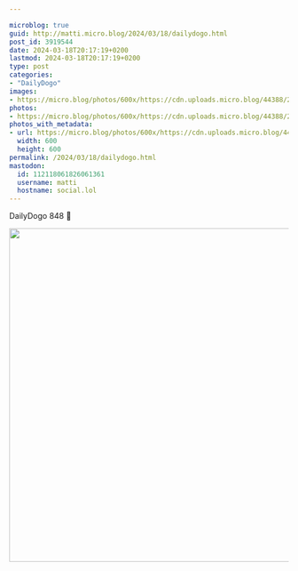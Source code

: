 ```yaml
---

microblog: true
guid: http://matti.micro.blog/2024/03/18/dailydogo.html
post_id: 3919544
date: 2024-03-18T20:17:19+0200
lastmod: 2024-03-18T20:17:19+0200
type: post
categories:
- "DailyDogo"
images:
- https://micro.blog/photos/600x/https://cdn.uploads.micro.blog/44388/2024/54dbe2f0feca4b60b92c196dfc449312.jpg
photos:
- https://micro.blog/photos/600x/https://cdn.uploads.micro.blog/44388/2024/54dbe2f0feca4b60b92c196dfc449312.jpg
photos_with_metadata:
- url: https://micro.blog/photos/600x/https://cdn.uploads.micro.blog/44388/2024/54dbe2f0feca4b60b92c196dfc449312.jpg
  width: 600
  height: 600
permalink: /2024/03/18/dailydogo.html
mastodon:
  id: 112118061826061361
  username: matti
  hostname: social.lol
---
```

DailyDogo 848 🐶

<img src="https://micro.blog/photos/600x/https://blog.martin-haehnel.de/uploads/2024/54dbe2f0feca4b60b92c196dfc449312.jpg" width="600" height="600" alt="" />

